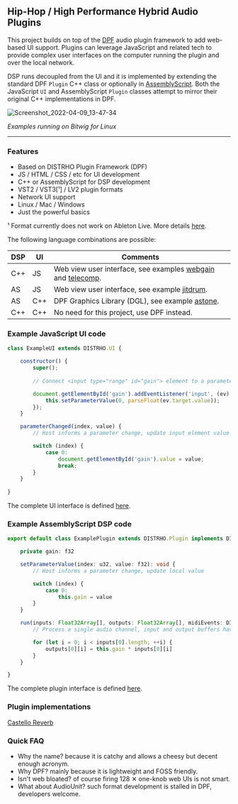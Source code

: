 Hip-Hop / High Performance Hybrid Audio Plugins
-----------------------------------------------

This project builds on top of the [DPF](http://github.com/DISTRHO/DPF) audio
plugin framework to add web-based UI support. Plugins can leverage JavaScript
and related tech to provide complex user interfaces on the computer running
the plugin and over the local network.

DSP runs decoupled from the UI and it is implemented
by extending the standard DPF `Plugin` C++ class or optionally in [AssemblyScript](https://www.assemblyscript.org).
Both the JavaScript `UI` and AssemblyScript `Plugin` classes attempt to mirror
their original C++ implementations in DPF.

![Screenshot_2022-04-09_13-47-34](https://user-images.githubusercontent.com/930494/162572881-cba8857c-c4d2-444f-8b10-ab27ba86ea30.png)

*Examples running on Bitwig for Linux*

****

### Features

* Based on DISTRHO Plugin Framework (DPF)
* JS / HTML / CSS / etc for UI development
* C++ or AssemblyScript for DSP development
* VST2 / VST3[¹] / LV2 plugin formats
* Network UI support
* Linux / Mac / Windows
* Just the powerful basics

¹ Format currently does not work on Ableton Live. More details [here](https://github.com/DISTRHO/DPF/issues/372).

The following language combinations are possible:

DSP|UI |Comments
---|---|---------------------------------------------------------------------------
C++|JS |Web view user interface, see examples [webgain](https://github.com/lucianoiam/hiphop/tree/master/examples/webgain) and [telecomp](https://github.com/lucianoiam/hiphop/tree/master/examples/telecomp).
AS |JS |Web view user interface, see example [jitdrum](https://github.com/lucianoiam/hiphop/tree/master/examples/jitdrum).
AS |C++|DPF Graphics Library (DGL), see example [astone](https://github.com/lucianoiam/hiphop/tree/master/examples/astone).
C++|C++|No need for this project, use DPF instead.

### Example JavaScript UI code

```JavaScript
class ExampleUI extends DISTRHO.UI {

    constructor() {
        super();
    
        // Connect <input type="range" id="gain"> element to a parameter

        document.getElementById('gain').addEventListener('input', (ev) => {
            this.setParameterValue(0, parseFloat(ev.target.value));
        });
    }

    parameterChanged(index, value) {
        // Host informs a parameter change, update input element value

        switch (index) {
            case 0:
                document.getElementById('gain').value = value;
                break;
        }
    }
    
}
```

The complete UI interface is defined [here](https://github.com/lucianoiam/hiphop/blob/master/hiphop/src/ui/dpf.js).

### Example AssemblyScript DSP code

```TypeScript
export default class ExamplePlugin extends DISTRHO.Plugin implements DISTRHO.PluginInterface {

    private gain: f32

    setParameterValue(index: u32, value: f32): void {
        // Host informs a parameter change, update local value

        switch (index) {
            case 0:
                this.gain = value
        }
    }

    run(inputs: Float32Array[], outputs: Float32Array[], midiEvents: DISTRHO.MidiEvent[]): void {
        // Process a single audio channel, input and output buffers have equal size

        for (let i = 0; i < inputs[0].length; ++i) {
            outputs[0][i] = this.gain * inputs[0][i]
        }
    }

}
```

The complete plugin interface is defined [here](https://github.com/lucianoiam/hiphop/blob/master/hiphop/src/dsp/dpf.ts).

### Plugin implementations

[Castello Reverb](https://github.com/lucianoiam/castello)

### Quick FAQ

- Why the name? because it is catchy and allows a cheesy but decent enough acronym.
- Why DPF? mainly because it is lightweight and FOSS friendly.
- Isn't web bloated? of course firing 128 ✕ one-knob web UIs is not smart.
- What about AudioUnit? such format development is stalled in DPF, developers
welcome.
